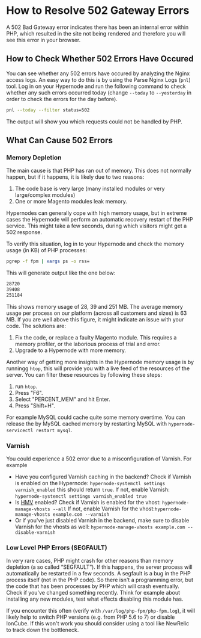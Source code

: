 <!-- source: https://support.hypernode.com/en/hypernode/php/how-to-resolve-502-gateway-errors/ -->

# How to Resolve 502 Gateway Errors

A 502 Bad Gateway error indicates there has been an internal error within PHP, which resulted in the site not being rendered and therefore you will see this error in your browser.

## How to Check Whether 502 Errors Have Occured

You can see whether any 502 errors have occured by analyzing the Nginx access logs. An easy way to do this is by using the Parse Nginx Logs (`pnl`) tool. Log in on your Hypernode and run the following command to check whether any such errors occurred today (change `--today` to `--yesterday` in order to check the errors for the day before).

```bash
pnl --today --filter status=502

```

The output will show you which requests could not be handled by PHP.

## What Can Cause 502 Errors

### Memory Depletion

The main cause is that PHP has ran out of memory. This does not normally happen, but if it happens, it is likely due to two reasons:

1. The code base is very large (many installed modules or very large/complex modules)
1. One or more Magento modules leak memory.

Hypernodes can generally cope with high memory usage, but in extreme cases the Hypernode will perform an automatic recovery restart of the PHP service. This might take a few seconds, during which visitors might get a 502 response.

To verify this situation, log in to your Hypernode and check the memory usage (in KB) of PHP processes:

```bash
pgrep -f fpm | xargs ps -o rss=

```

This will generate output like the one below:

```bash
28720
39408
251184

```

This shows memory usage of 28, 39 and 251 MB. The average memory usage per process on our platform (across all customers and sizes) is 63 MB. If you are well above this figure, it might indicate an issue with your code. The solutions are:

1. Fix the code, or replace a faulty Magento module. This requires a memory profiler, or the laborious process of trial and error.
1. Upgrade to a Hypernode with more memory.

Another way of getting more insights in the Hypernode memory usage is by runningg `htop`, this will provide you with a live feed of the resources of the server. You can filter these resources by following these steps:

1. run `htop`.
1. Press "F6".
1. Select "PERCENT_MEM" and hit Enter.
1. Press "Shift+H".

For example MySQL could cache quite some memory overtime. You can release the by MySQL cached memory by restarting MySQL with `hypernode-servicectl restart mysql`.

### Varnish

You could experience a 502 error due to a misconfiguration of Varnish. For example

- Have you configured Varnish caching in the backend? Check if Varnish is enabled on the Hypernode: `hypernode-systemctl settings varnish_enabled`
  this should return `true`.
  If not, enable Varnish: `hypernode-systemctl settings varnish_enabled true`
- Is [HMV](https://support.hypernode.com/en/hypernode/nginx/hypernode-managed-vhosts) enabled? Check if Varnish is enabled for the vhost:
  `hypernode-manage-vhosts --all`
  If not, enable Varnish for the vhost:`hypernode-manage-vhosts example.com --varnish`
- Or if you've just disabled Varnish in the backend, make sure to disable Varnish for the vhosts as well:
  `hypernode-manage-vhosts example.com --disable-varnish`

### Low Level PHP Errors (SEGFAULT)

In very rare cases, PHP might crash for other reasons than memory depletion (a so called “SEGFAULT”). If this happens, the server process will automatically be restarted in a few seconds. A segfault is a bug in the PHP process itself (not in the PHP code). So there isn't a programming error, but the code that has been processes by PHP which will crash eventually. Check if you've changed something recently. Think for example about installing any new modules, test what effects disabling this module has.

If you encounter this often (verify with `/var/log/php-fpm/php-fpm.log`), it will likely help to switch PHP versions (e.g. from PHP 5.6 to 7) or disable IonCube. If this won't work you should consider using a tool like NewRelic to track down the bottleneck.
